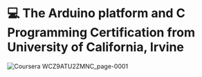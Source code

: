 # :computer: The Arduino platform and C Programming Certification from University of California, Irvine

![Coursera WCZ9ATU2ZMNC_page-0001](https://user-images.githubusercontent.com/107871742/178397902-a4c529be-7101-41f2-8873-182c299298db.jpg)
